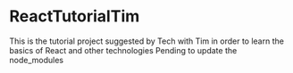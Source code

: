 # ReactTutorialTim
This is the tutorial project suggested by Tech with Tim in order to learn the basics of React and other technologies
Pending to update the node_modules

